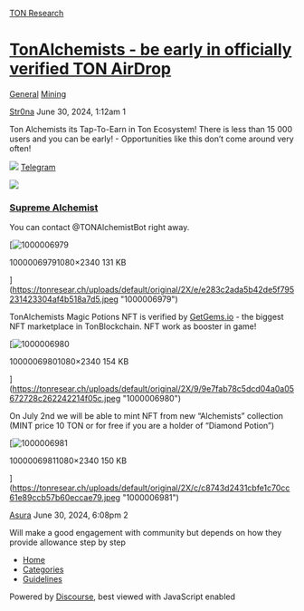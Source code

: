 [TON Research](/)

# [TonAlchemists - be early in officially verified TON AirDrop](/t/tonalchemists-be-early-in-officially-verified-ton-airdrop/26480)

[General](/c/general/mining/47)  [Mining](/c/general/mining/47) 

    

[Str0na](https://tonresear.ch/u/Str0na)   June 30, 2024, 1:12am  1

Ton Alchemists its Tap-To-Earn in Ton Ecosystem! There is less than 15 000 users and you can be early! - Opportunities like this don’t come around very often!

![](https://telegram.org/img/website_icon.svg?4) [Telegram](https://t.me/TONAlchemistBot?start=r_6492730562)

![](https://tonresear.ch/uploads/default/original/2X/2/22495b2b913465d1f9bd7672e02ac3aa17210d0d.jpeg)

### [Supreme Alchemist](https://t.me/TONAlchemistBot?start=r_6492730562)

You can contact @TONAlchemistBot right away.

[![1000006979](https://tonresear.ch/uploads/default/optimized/2X/e/e283c2ada5b42de5f795231423304af4b518a7d5_2_230x500.jpeg)

10000069791080×2340 131 KB

](https://tonresear.ch/uploads/default/original/2X/e/e283c2ada5b42de5f795231423304af4b518a7d5.jpeg "1000006979")

TonAlchemists Magic Potions NFT is verified by [GetGems.io](http://GetGems.io) - the biggest NFT marketplace in TonBlockchain. NFT work as booster in game!

[![1000006980](https://tonresear.ch/uploads/default/optimized/2X/9/9e7fab78c5dcd04a0a05672728c262242214f05c_2_230x500.jpeg)

10000069801080×2340 154 KB

](https://tonresear.ch/uploads/default/original/2X/9/9e7fab78c5dcd04a0a05672728c262242214f05c.jpeg "1000006980")

On July 2nd we will be able to mint NFT from new “Alchemists” collection (MINT price 10 TON or for free if you are a holder of “Diamond Potion”)

[![1000006981](https://tonresear.ch/uploads/default/optimized/2X/c/c8743d2431cbfe1c70cc61e89ccb57b60eccae79_2_230x500.jpeg)

10000069811080×2340 150 KB

](https://tonresear.ch/uploads/default/original/2X/c/c8743d2431cbfe1c70cc61e89ccb57b60eccae79.jpeg "1000006981")

 

[Asura](https://tonresear.ch/u/Asura) June 30, 2024, 6:08pm  2

Will make a good engagement with community but depends on how they provide allowance step by step

 

*   [Home](/)
*   [Categories](/categories)
*   [Guidelines](/guidelines)

Powered by [Discourse](https://www.discourse.org), best viewed with JavaScript enabled
